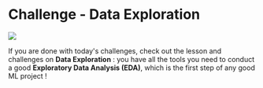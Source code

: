 # Challenge - Data Exploration

![](https://images.unsplash.com/photo-1574687175185-2ae934728bd8?ixlib=rb-1.2.1&ixid=eyJhcHBfaWQiOjEyMDd9&auto=format&fit=crop&w=1609&q=80)

If you are done with today's challenges, check out the lesson and challenges on **Data Exploration** : you have all the tools you need to conduct a good **Exploratory Data Analysis (EDA)**, which is the first step of any good ML project !
